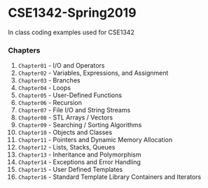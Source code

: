 # CSE1342-Spring2019
In class coding examples used for CSE1342

### Chapters
01. `Chapter01` - I/O and Operators
02. `Chapter02` - Variables, Expressions, and Assignment
03. `Chapter03` - Branches
04. `Chapter04` - Loops
05. `Chapter05` - User-Defined Functions
06. `Chapter06` - Recursion
07. `Chapter07` - File I/O and String Streams
08. `Chapter08` - STL Arrays / Vectors
09. `Chapter09` - Searching / Sorting Algorithms 
10. `Chapter10` - Objects and Classes
11. `Chapter11` - Pointers and Dynamic Memory Allocation
12. `Chapter12` - Lists, Stacks, Queues
13. `Chapter13` - Inheritance and Polymorphism
14. `Chapter14` - Exceptions and Error Handling
15. `Chapter15` - User Defined Templates
16. `Chapter16` - Standard Template Library Containers and Iterators